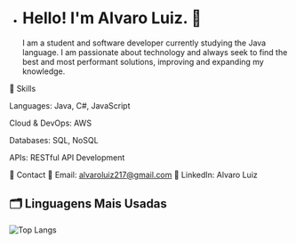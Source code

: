 - # Hello! I'm Alvaro Luiz. 🖖


  I am a student and software developer currently studying the Java language. I am passionate about technology and always seek to
  find the best and most performant solutions, improving and expanding my knowledge.

🚀 Skills

Languages: Java, C#, JavaScript

Cloud & DevOps: AWS

Databases: SQL, NoSQL

APIs: RESTful API Development

📧 Contact
📧 Email: alvaroluiz217@gmail.com
🔗 LinkedIn: Alvaro Luiz




## 🗂️ Linguagens Mais Usadas

![Top Langs](https://github-readme-stats.vercel.app/api/top-langs/?username=alvaroluizs&layout=compact&theme=github_dark)

